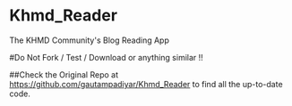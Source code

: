 # Khmd_Reader
The KHMD Community's Blog Reading App

#Do Not Fork / Test / Download or anything similar !!
	
##Check the Original Repo at <https://github.com/gautampadiyar/Khmd_Reader> to find all the up-to-date code.

